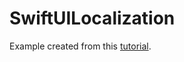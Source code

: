 # SwiftUILocalization

Example created from this [tutorial](https://phrase.com/blog/posts/swiftui-tutorial-localization/).